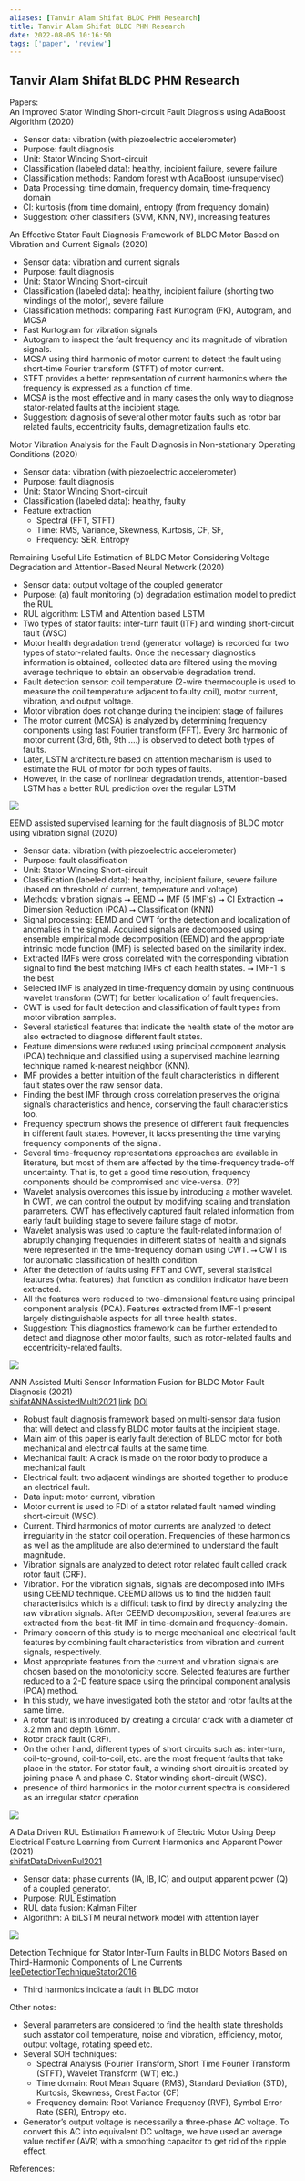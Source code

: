 ```yaml
---
aliases: [Tanvir Alam Shifat BLDC PHM Research]
title: Tanvir Alam Shifat BLDC PHM Research
date: 2022-08-05 10:16:50
tags: ['paper', 'review']
---
```


## Tanvir Alam Shifat BLDC PHM Research

Papers:  
An Improved Stator Winding Short-circuit Fault Diagnosis using AdaBoost Algorithm (2020)

- Sensor data: vibration (with piezoelectric accelerometer)
- Purpose: fault diagnosis
- Unit: Stator Winding Short-circuit
- Classification (labeled data): healthy, incipient failure, severe failure
- Classification methods: Random forest with AdaBoost (unsupervised)
- Data Processing: time domain, frequency domain, time-frequency domain
- CI: kurtosis (from time domain), entropy (from frequency domain)
- Suggestion: other classifiers (SVM, KNN, NV), increasing features

An Effective Stator Fault Diagnosis Framework of BLDC Motor Based on Vibration and Current Signals (2020)

- Sensor data: vibration and current signals
- Purpose: fault diagnosis
- Unit: Stator Winding Short-circuit
- Classification (labeled data): healthy, incipient failure (shorting two windings of the motor), severe failure
- Classification methods: comparing Fast Kurtogram (FK), Autogram, and MCSA
- Fast Kurtogram for vibration signals
- Autogram to inspect the fault frequency and its magnitude of vibration signals.
- MCSA using third harmonic of motor current to detect the fault using short-time Fourier transform (STFT) of motor current.
- STFT provides a better representation of current harmonics where the frequency is expressed as a function of time.
- MCSA is the most effective and in many cases the only way to diagnose stator-related faults at the incipient stage.
- Suggestion: diagnosis of several other motor faults such as rotor bar related faults, eccentricity faults, demagnetization faults etc.

Motor Vibration Analysis for the Fault Diagnosis in Non-stationary Operating Conditions (2020)

- Sensor data: vibration (with piezoelectric accelerometer)
- Purpose: fault diagnosis
- Unit: Stator Winding Short-circuit
- Classification (labeled data): healthy, faulty
- Feature extraction
	- Spectral (FFT, STFT)
	- Time: RMS, Variance, Skewness, Kurtosis, CF, SF,
	- Frequency: SER, Entropy

Remaining Useful Life Estimation of BLDC Motor Considering Voltage Degradation and Attention-Based Neural Network (2020)

- Sensor data: output voltage of the coupled generator
- Purpose: (a) fault monitoring (b) degradation estimation model to predict the RUL
- RUL algorithm: LSTM and Attention based LSTM
- Two types of stator faults: inter-turn fault (ITF) and winding short-circuit fault (WSC)
- Motor health degradation trend (generator voltage) is recorded for two types of stator-related faults. Once the necessary diagnostics information is obtained, collected data are filtered using the moving average technique to obtain an observable degradation trend.
- Fault detection sensor: coil temperature (2-wire thermocouple is used to measure the coil temperature adjacent to faulty coil), motor current, vibration, and output voltage.
- Motor vibration does not change during the incipient stage of failures
- The motor current (MCSA) is analyzed by determining frequency components using fast Fourier transform (FFT). Every 3rd harmonic of motor current (3rd, 6th, 9th ….) is observed to detect both types of faults.
- Later, LSTM architecture based on attention mechanism is used to estimate the RUL of motor for both types of faults.
- However, in the case of nonlinear degradation trends, attention-based LSTM has a better RUL prediction over the regular LSTM

![](https://i.imgur.com/FUZekuz.png)

EEMD assisted supervised learning for the fault diagnosis of BLDC motor using vibration signal (2020)

- Sensor data: vibration (with piezoelectric accelerometer)
- Purpose: fault classification
- Unit: Stator Winding Short-circuit
- Classification (labeled data): healthy, incipient failure, severe failure (based on threshold of current, temperature and voltage)
- Methods: vibration signals ⭢ EEMD ⭢ IMF (5 IMF's) ⭢ CI Extraction ⭢ Dimension Reduction (PCA) ⭢ Classification (KNN)
- Signal processing: EEMD and CWT for the detection and localization of anomalies in the signal. Acquired signals are decomposed using ensemble empirical mode decomposition (EEMD) and the appropriate intrinsic mode function (IMF) is selected based on the similarity index.
- Extracted IMFs were cross correlated with the corresponding vibration signal to find the best matching IMFs of each health states. ⭢ IMF-1 is the best
- Selected IMF is analyzed in time-frequency domain by using continuous wavelet transform (CWT) for better localization of fault frequencies.
- CWT is used for fault detection and classification of fault types from motor vibration samples.
- Several statistical features that indicate the health state of the motor are also extracted to diagnose different fault states.
- Feature dimensions were reduced using principal component analysis (PCA) technique and classified using a supervised machine learning technique named k-nearest neighbor (KNN).
- IMF provides a better intuition of the fault characteristics in different fault states over the raw sensor data.
- Finding the best IMF through cross correlation preserves the original signal’s characteristics and hence, conserving the fault characteristics too.
- Frequency spectrum shows the presence of different fault frequencies in different fault states. However, it lacks presenting the time varying frequency components of the signal.
- Several time-frequency representations approaches are available in literature, but most of them are affected by the time-frequency trade-off uncertainty. That is, to get a good time resolution, frequency components should be compromised and vice-versa. (??)
- Wavelet analysis overcomes this issue by introducing a mother wavelet. In CWT, we can control the output by modifying scaling and translation parameters. CWT has effectively captured fault related information from early fault building stage to severe failure stage of motor.
- Wavelet analysis was used to capture the fault-related information of abruptly changing frequencies in different states of health and signals were represented in the time-frequency domain using CWT. ⭢ CWT is for automatic classification of health condition.
- After the detection of faults using FFT and CWT, several statistical features (what features) that function as condition indicator have been extracted.
- All the features were reduced to two-dimensional feature using principal component analysis (PCA). Features extracted from IMF-1 present largely distinguishable aspects for all three health states.
- Suggestion: This diagnostics framework can be further extended to detect and diagnose other motor faults, such as rotor-related faults and eccentricity-related faults.

![](https://i.imgur.com/18vU7Gh.png)

ANN Assisted Multi Sensor Information Fusion for BLDC Motor Fault Diagnosis (2021)  
[shifatANNAssistedMulti2021](zotero://select/library/items/MZ3X944B) [link]() [DOI](https://doi.org/10/gqk2h8)

- Robust fault diagnosis framework based on multi-sensor data fusion that will detect and classify BLDC motor faults at the incipient stage.
- Main aim of this paper is early fault detection of BLDC motor for both mechanical and electrical faults at the same time.
- Mechanical fault: A crack is made on the rotor body to produce a mechanical fault
- Electrical fault: two adjacent windings are shorted together to produce an electrical fault.
- Data input: motor current, vibration  
- Motor current is used to FDI of a stator related fault named winding short-circuit (WSC).
- Current. Third harmonics of motor currents are analyzed to detect irregularity in the stator coil operation. Frequencies of these harmonics as well as the amplitude are also determined to understand the fault magnitude.
- Vibration signals are analyzed to detect rotor related fault called crack rotor fault (CRF).
- Vibration. For the vibration signals, signals are decomposed into IMFs using CEEMD technique. CEEMD allows us to find the hidden fault characteristics which is a difficult task to find by directly analyzing the raw vibration signals. After CEEMD decomposition, several features are extracted from the best-fit IMF in time-domain and frequency-domain.
- Primary concern of this study is to merge mechanical and electrical fault features by combining fault characteristics from vibration and current signals, respectively.
- Most appropriate features from the current and vibration signals are chosen based on the monotonicity score. Selected features are further reduced to a 2-D feature space using the principal component analysis (PCA) method.
- In this study, we have investigated both the stator and rotor faults at the same time.
- A rotor fault is introduced by creating a circular crack with a diameter of 3.2 mm and depth 1.6mm.
- Rotor crack fault (CRF).
- On the other hand, different types of short circuits such as: inter-turn, coil-to-ground, coil-to-coil, etc. are the most frequent faults that take place in the stator. For stator fault, a winding short circuit is created by joining phase A and phase C. Stator winding short-circuit (WSC).
- presence of third harmonics in the motor current spectra is considered as an irregular stator operation

![](https://i.imgur.com/3wV9lMT.png)

A Data Driven RUL Estimation Framework of Electric Motor Using Deep Electrical Feature Learning from Current Harmonics and Apparent Power (2021)  
[shifatDataDrivenRul2021](../zotero/shifatDataDrivenRul2021.md)

- Sensor data: phase currents (IA, IB, IC) and output apparent power (Q) of a coupled generator.
- Purpose: RUL Estimation
- RUL data fusion: Kalman Filter
- Algorithm: A biLSTM neural network model with attention layer

![](https://i.imgur.com/Gp9ZkLP.png)

Detection Technique for Stator Inter-Turn Faults in BLDC Motors Based on Third-Harmonic Components of Line Currents  
[leeDetectionTechniqueStator2016](../zotero/leeDetectionTechniqueStator2016.md)

- Third harmonics indicate a fault in BLDC motor

Other notes:

- Several parameters are considered to find the health state thresholds such asstator coil temperature, noise and vibration, efficiency, motor, output voltage, rotating speed etc.
- Several SOH techniques:
	- Spectral Analysis (Fourier Transform, Short Time Fourier Transform (STFT), Wavelet Transform (WT) etc.)
	- Time domain: Root Mean Square (RMS), Standard Deviation (STD), Kurtosis, Skewness, Crest Factor (CF)
	- Frequency domain: Root Variance Frequency (RVF), Symbol Error Rate (SER), Entropy etc.
- Generator’s output voltage is necessarily a three-phase AC voltage. To convert this AC into equivalent DC voltage, we have used an average value rectifier (AVR) with a smoothing capacitor to get rid of the ripple effect.

References:
